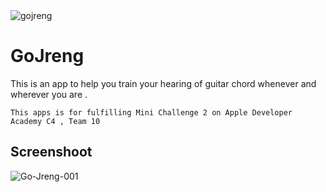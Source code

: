 <img src="https://i.ibb.co/CntQQmn/gojreng.png" alt="gojreng" border="0" />

# GoJreng
This is an app to help you train your hearing of guitar chord whenever and wherever you are .

```
This apps is for fulfilling Mini Challenge 2 on Apple Developer Academy C4 , Team 10
```

## Screenshoot
<img src="https://i.ibb.co/pKN1y4D/Go-Jreng-001.jpg" alt="Go-Jreng-001" border="0" />
